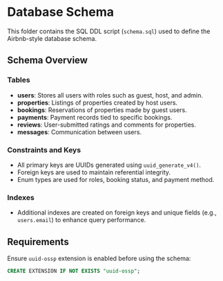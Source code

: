 # Database Schema

This folder contains the SQL DDL script (`schema.sql`) used to define the Airbnb-style database schema.

## Schema Overview

### Tables

- **users**: Stores all users with roles such as guest, host, and admin.
- **properties**: Listings of properties created by host users.
- **bookings**: Reservations of properties made by guest users.
- **payments**: Payment records tied to specific bookings.
- **reviews**: User-submitted ratings and comments for properties.
- **messages**: Communication between users.

### Constraints and Keys

- All primary keys are UUIDs generated using `uuid_generate_v4()`.
- Foreign keys are used to maintain referential integrity.
- Enum types are used for roles, booking status, and payment method.

### Indexes

- Additional indexes are created on foreign keys and unique fields (e.g., `users.email`) to enhance query performance.

## Requirements

Ensure `uuid-ossp` extension is enabled before using the schema:

```sql
CREATE EXTENSION IF NOT EXISTS "uuid-ossp";
